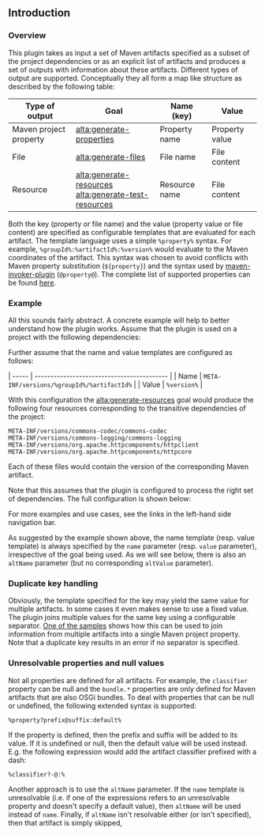 <!--
  #%L
  Alta Maven Plugin
  %%
  Copyright (C) 2014 - 2023 Andreas Veithen
  %%
  Licensed under the Apache License, Version 2.0 (the "License");
  you may not use this file except in compliance with the License.
  You may obtain a copy of the License at

       http://www.apache.org/licenses/LICENSE-2.0

  Unless required by applicable law or agreed to in writing, software
  distributed under the License is distributed on an "AS IS" BASIS,
  WITHOUT WARRANTIES OR CONDITIONS OF ANY KIND, either express or implied.
  See the License for the specific language governing permissions and
  limitations under the License.
  #L%
  -->

## Introduction

### Overview

This plugin takes as input a set of Maven artifacts specified as a subset of
the project dependencies or as an explicit list of artifacts and produces
a set of outputs with information about these artifacts.
Different types of output are supported. Conceptually they all form a map like
structure as described by the following table:

| Type of output         | Goal                                                        | Name (key)    | Value          |
| ---------------------- | ----------------------------------------------------------- | ------------- | -------------- |
| Maven project property | [alta:generate-properties](./generate-properties-mojo.html) | Property name | Property value |
| File                   | [alta:generate-files](./generate-files-mojo.html)           | File name     | File content   |
| Resource               | [alta:generate-resources](./generate-resources-mojo.html)<br/>[alta:generate-test-resources](./generate-test-resources-mojo.html) | Resource name  | File content |

Both the key (property or file name) and the value (property value or file content) are specified as configurable templates that are evaluated
for each artifact. The template language uses a simple `%property%` syntax.
For example, `%groupId%:%artifactId%:%version%` would evaluate to the Maven coordinates of the artifact.
This syntax was chosen to avoid conflicts with Maven property substitution (`${property}`) and the syntax
used by [maven-invoker-plugin](http://maven.apache.org/plugins/maven-invoker-plugin/) (`@property@`).
The complete list of supported properties can be found [here](./properties.html).

### Example

All this sounds fairly abstract. A concrete example will help to better understand how the plugin works.
Assume that the plugin is used on a project with the following dependencies:

<!-- MACRO{snippet|id=dependencies|file=src/it/intro-sample/pom.xml} -->

Further assume that the name and value templates are configured as follows:

| ----- | ------------------------------------------ |
| Name  | `META-INF/versions/%groupId%/%artifactId%` |
| Value | `%version%`                                |

With this configuration the [alta:generate-resources](./generate-resources-mojo.html) goal would
produce the following four resources corresponding to the transitive dependencies of the project:

    META-INF/versions/commons-codec/commons-codec
    META-INF/versions/commons-logging/commons-logging
    META-INF/versions/org.apache.httpcomponents/httpclient
    META-INF/versions/org.apache.httpcomponents/httpcore

Each of these files would contain the version of the corresponding Maven artifact.

Note that this assumes that the plugin is configured to process the right set of dependencies.
The full configuration is shown below:

<!-- MACRO{snippet|id=plugin|file=src/it/intro-sample/pom.xml} -->

For more examples and use cases, see the links in the left-hand side navigation bar.

As suggested by the example shown above, the name template (resp. value template) is always specified by
the `name` parameter (resp. `value` parameter), irrespective of the goal being used.
As we will see below, there is also an `altName` parameter (but no corresponding `altValue` parameter).

### Duplicate key handling

Obviously, the template specified for the key may yield the same value for multiple artifacts.
In some cases it even makes sense to use a fixed value. The plugin joins multiple values for the same key
using a configurable separator. [One of the samples](./examples/bootclasspath.html) shows how this
can be used to join information from multiple artifacts into a single Maven project property.
Note that a duplicate key results in an error if no separator is specified.

### Unresolvable properties and null values

Not all properties are defined for all artifacts. For example, the `classifier` property can be
null and the `bundle.*` properties are only defined for Maven artifacts that are also OSGi bundles.
To deal with properties that can be null or undefined, the following extended syntax is
supported:

    %property?prefix@suffix:default%

If the property is defined, then the prefix and suffix will be added to its value.
If it is undefined or null, then the default value will be used instead. E.g. the following
expression would add the artifact classifier prefixed with a dash:

    %classifier?-@:%

Another approach is to use the `altName` parameter. If the `name` template is unresolvable
(i.e. if one of the expressions refers to an unresolvable property and doesn't specify a default
value), then `altName` will be used instead of `name`. Finally, if `altName` isn't
resolvable either (or isn't specified), then that artifact is simply skipped,
